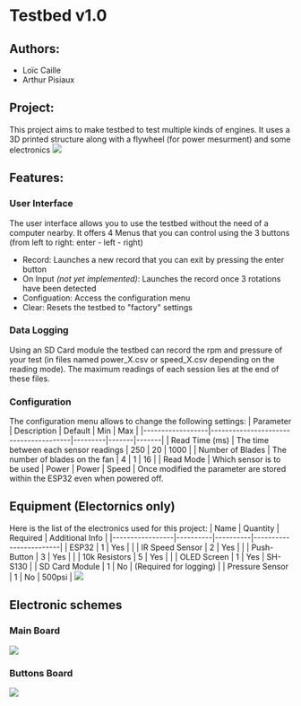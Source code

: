 # Testbed v1.0

## Authors:
- Loïc Caille
- Arthur Pisiaux

## Project:
This project aims to make testbed to test multiple kinds of engines. It uses a 3D printed structure along with a flywheel (for power mesurment) and some electronics
![](https://i.imgur.com/aUb6ZGq.png)



## Features:
### User Interface
The user interface allows you to use the testbed without the need of a computer nearby. It offers 4 Menus that you can control using the 3 buttons (from left to right: enter - left - right)
- Record: Launches a new record that you can exit by pressing the enter button
- On Input *(not yet implemented)*: Launches the record once 3 rotations have been detected
- Configuation: Access the configuration menu
- Clear: Resets the testbed to "factory" settings

### Data Logging
Using an SD Card module the testbed can record the rpm and pressure of your test (in files named power_X.csv or speed_X.csv depending on the reading mode).
The maximum readings of each session lies at the end of these files.

### Configuration
The configuration menu allows to change the following settings:
| Parameter        | Description                           | Default | Min   | Max   |
|------------------|---------------------------------------|---------|-------|-------|
| Read Time (ms)   | The time between each sensor readings | 250     | 20    | 1000  |
| Number of Blades | The number of blades on the fan       | 4       | 1     | 16    |
| Read Mode        | Which sensor is to be used            | Power   | Power | Speed |
Once modified the parameter are stored within the ESP32 even when powered off.

## Equipment (Electornics only)
Here is the list of the electronics used for this project:
| Name            | Quantity | Required | Additional Info        |
|-----------------|----------|----------|------------------------|
| ESP32           | 1        | Yes      |                        |
| IR Speed Sensor | 2        | Yes      |                        |
| Push-Button     | 3        | Yes      |                        |
| 10k Resistors   | 5        | Yes      |                        |
| OLED Screen     | 1        | Yes      | SH-S130                |
| SD Card Module  | 1        | No       | (Required for logging) |
| Pressure Sensor | 1        | No       | 500psi                 |
![](https://i.imgur.com/QGyZgbr.jpg)

## Electronic schemes
### Main Board
![](https://i.imgur.com/a0bc3YB.jpg)

### Buttons Board
![](https://i.imgur.com/BWAXsbA.jpg)
